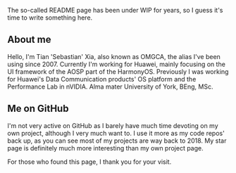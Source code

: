 The so-called README page has been under WIP for years, so I guess it's time to write something here.

## About me
Hello, I'm Tian 'Sebastian' Xia, also known as OMGCA, the alias I've been using since 2007. Currently I'm working for Huawei, mainly focusing on the UI framework of the AOSP part of the HarmonyOS. Previously I was working for Huawei's Data Communication products' OS platform and the Performance Lab in nVIDIA. Alma mater University of York, BEng, MSc.

## Me on GitHub
I'm not very active on GitHub as I barely have much time devoting on my own project, although I very much want to. I use it more as my code repos' back up, as you can see most of my projects are way back to 2018. My star page is definitely much more interesting than my own project page.

For those who found this page, I thank you for your visit.
